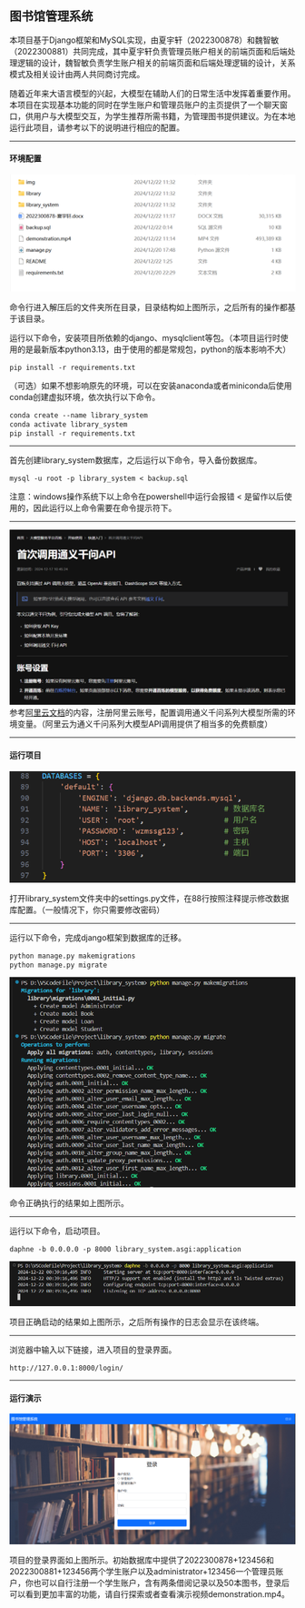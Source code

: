 ## 图书馆管理系统

本项目基于Django框架和MySQL实现，由夏宇轩（2022300878）和魏智敏（2022300881）共同完成，其中夏宇轩负责管理员账户相关的前端页面和后端处理逻辑的设计，魏智敏负责学生账户相关的前端页面和后端处理逻辑的设计，关系模式及相关设计由两人共同商讨完成。

随着近年来大语言模型的兴起，大模型在辅助人们的日常生活中发挥着重要作用。本项目在实现基本功能的同时在学生账户和管理员账户的主页提供了一个聊天窗口，供用户与大模型交互，为学生推荐所需书籍，为管理图书提供建议。为在本地运行此项目，请参考以下的说明进行相应的配置。

---

#### 环境配置

![目录结构](img/img_1.png)

命令行进入解压后的文件夹所在目录，目录结构如上图所示，之后所有的操作都基于该目录。

运行以下命令，安装项目所依赖的django、mysqlclient等包。（本项目运行时使用的是最新版本python3.13，由于使用的都是常规包，python的版本影响不大）

```
pip install -r requirements.txt
```

（可选）如果不想影响原先的环境，可以在安装anaconda或者miniconda后使用conda创建虚拟环境，依次执行以下命令。
```
conda create --name library_system
conda activate library_system
pip install -r requirements.txt
```

---

首先创建library_system数据库，之后运行以下命令，导入备份数据库。

```
mysql -u root -p library_system < backup.sql
```

注意：windows操作系统下以上命令在powershell中运行会报错 < 是留作以后使用的，因此运行以上命令需要在命令提示符下。

---

![阿里云文档](img/img_2.png)
参考[阿里云文档](https://help.aliyun.com/zh/model-studio/getting-started/first-api-call-to-qwen?spm=a2c4g.11186623.help-menu-2400256.d_0_1_0.5a06b0a8tPpLs8)的内容，注册阿里云账号，配置调用通义千问系列大模型所需的环境变量。（阿里云为通义千问系列大模型API调用提供了相当多的免费额度）

---

#### 运行项目

![修改数据库配置](img/img_3.png)

打开library_system文件夹中的settings.py文件，在88行按照注释提示修改数据库配置。（一般情况下，你只需要修改密码）

---

运行以下命令，完成django框架到数据库的迁移。

```
python manage.py makemigrations
python manage.py migrate
```

![django迁移](img/img_4.png)

命令正确执行的结果如上图所示。

---

运行以下命令，启动项目。

```
daphne -b 0.0.0.0 -p 8000 library_system.asgi:application
```

![项目启动](img/img_5.png)

项目正确启动的结果如上图所示，之后所有操作的日志会显示在该终端。

---

浏览器中输入以下链接，进入项目的登录界面。

```
http://127.0.0.1:8000/login/
```

---

#### 运行演示

![登录界面](img/img_6.png)

项目的登录界面如上图所示。初始数据库中提供了2022300878+123456和2022300881+123456两个学生账户以及administrator+123456一个管理员账户，你也可以自行注册一个学生账户，含有两条借阅记录以及50本图书，登录后可以看到更加丰富的功能，请自行探索或者查看演示视频demonstration.mp4。
